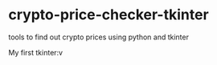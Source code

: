 # crypto-price-checker-tkinter
tools to find out crypto prices using python and tkinter

My first tkinter:v
